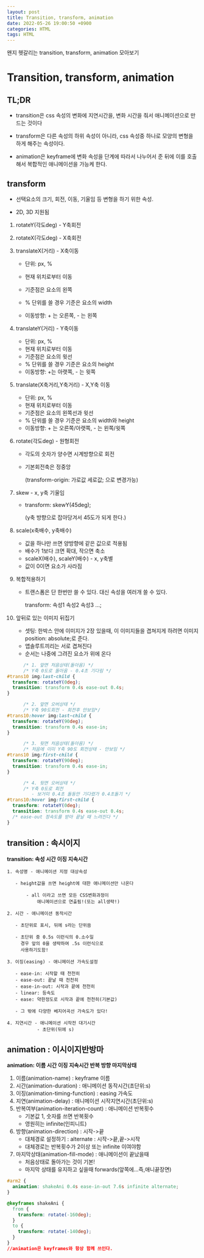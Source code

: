 ```yaml
---
layout: post
title: Transition, transform, animation
date: 2022-05-26 19:00:50 +0900
categories: HTML
tags: HTML  
---
```




왠지 헷갈리는 transition, transform, animation 모아보기

# Transition, transform, animation

## TL;DR

- transition은 css 속성의 변화에 지연시간을, 변화 시간을 줘서 애니메이션으로 만드는 것이다

- transform은 다른 속성의 하위 속성이 아니라, css 속성중 하나로 모양의 변형을 하게 해주는 속성이다. 

- animation은 keyframe에 변화 속성을 단계에 따라서 나누어서 준 뒤에 이를 호출해서 복합적인 애니메이션을 가능케 한다.

  

## transform 

- 선택요소의 크기, 회전, 이동, 기울임 등 변형을 하기 위한 속성.

- 2D, 3D 지원됨





1. rotateY(각도deg) - Y축회전

2. rotateX(각도deg) - X축회전

3. translateX(거리) - X축이동

   - 단위: px, %

   - 현재 위치로부터 이동
   - 기준점은 요소의 왼쪽
   - % 단위를 쓸 경우 기준은 요소의 width
   - 이동방향: + 는 오른쪽, - 는 왼쪽

4. translateY(거리) - Y축이동

   - 단위: px, %
   - 현재 위치로부터 이동
   - 기준점은 요소의 윗선
   - % 단위를 쓸 경우 기준은 요소의 height
   - 이동방향: +는 아랫쪽, - 는 윗쪽

5. translate(X축거리,Y축거리) - X,Y축 이동

   - 단위: px, %
   - 현재 위치로부터 이동
   - 기준점은 요소의 왼쪽선과 윗선
   - % 단위를 쓸 경우 기준은 요소의 width와 height
   - 이동방향: + 는 오른쪽/아랫쪽, - 는 왼쪽/윗쪽

6. rotate(각도deg) - 원형회전

   - 각도의 숫자가 양수면 시계방향으로 회전

   - 기본회전축은 정중앙

     (transform-origin: 가로값 세로값; 으로 변경가능)

7. skew - x, y축 기울임

   - transform: skewY(45deg);

     (y축 방향으로 잡아당겨서 45도가 되게 한다.)

8. scale(x축배수, y축배수)

   - 값을 하나만 쓰면 양방향에 같은 값으로 적용됨
   - 배수가 1보다 크면 확대, 작으면 축소
   - scaleX(배수), scaleY(배수) - x, y축별
   - 값이 0이면 요소가 사라짐

9. 복합적용하기

   - 트랜스폼은 단 한번만 쓸 수 있다. 대신 속성을 여러개 쓸 수 있다.

     transform: 속성1 속성2 속성3 ...;

10. 앞뒤로 있는 이미지 뒤집기

    - 셋팅: 한박스 안에 이미지가 2장 있을때, 이 이미지들을 겹쳐지게 하려면 이미지 position: absolute;로 준다.
    - 앱솔루트끼리는 서로 겹쳐진다
    - 순서는 나중에 그려진 요소가 위에 온다

```css
      /* 1. 앞면 처음상태(돌아옴) */
      /* Y축 0도로 돌아옴 - 0.4초 기다림 */
#trans10 img:last-child {
  transform: rotateY(0deg);
  transition: transform 0.4s ease-out 0.4s;
}

      /* 2. 앞면 오버상태 */
      /* Y축 90도회전 - 회전후 안보임*/
#trans10:hover img:last-child {
  transform: rotateY(90deg);
  transition: transform 0.4s ease-in;
}

      /* 3. 뒷면 처음상태(돌아옴) */
      /* 처음에 이미 Y축 90도 회전상태 - 안보임 */
#trans10 img:first-child {
  transform: rotateY(90deg);
  transition: transform 0.4s ease-in;
}

      /* 4. 뒷면 오버상태 */
      /* Y축 0도로 회전
         - 보거미 0.4초 돌동안 기다렸가 0.4초돌기 */
#trans10:hover img:first-child {
  transform: rotateY(0deg);
  transition: transform 0.4s ease-out 0.4s;
  /* ease-out 정속도를 받아 끝날 때 느려진다 */
}
```





## transition : 속시이지

**transition: 속성 시간 이징 지속시간**


    1. 속성명 - 애니메이션 지정 대상속성

       - height값을 쓰면 height에 대한 애니메이션만 나온다

           - all 이라고 쓰면 모든 CSS변화과정이
               애니메이션으로 연출됨!(또는 all생략!)

    2. 시간 - 애니메이션 동작시간

       - 초단위로 표시, 뒤에 s라는 단위씀

       - 초단위 중 0.5s 이런식의 0.소수일
         경우 앞의 0을 생략하여 .5s 이런식으로
         사용하기도함!

    3. 이징(easing) - 애니메이션 가속도설정

       - ease-in: 시작할 때 천천히
       - ease-out: 끝날 때 천천히
       - ease-in-out: 시작과 끝에 천천히
       - linear: 등속도
       - ease: 약한정도로 시작과 끝에 천천히(기본값)

       - 그 밖에 다양한 베지어곡선 가속도가 있다!

    4. 지연시간 - 애니메이션 시작전 대기시간
               - 초단위(뒤에 s)

## animation : 이시이지반방마



**animation: 이름 시간 이징 지속시간 반복 방향 마지막상태**



1) 이름(animation-name) : keyframe 이름
2) 시간(animation-duration) : 애니메이션 동작시간(초단위:s)
3) 이징(animation-timing-function) : easing 가속도
4) 지연(animation-delay) : 애니메이션 시작지연시간(초단위:s)
5) 반복여부(animation-iteration-count) : 애니메이션 반복횟수
    - 기본값 1, 숫자를 쓰면 반복횟수
    - 영원히는 infinite(인피니트)
6) 방향(animation-direction) : 시작->끝
    - 대체경로 설정하기 : alternate : 시작->끝,끝->시작
    - 대체경로는 반복횟수가 2이상 또는 infinite 이여야함
7) 마지막상태(animation-fill-mode) : 애니메이션이 끝났을때
    - 처음상태로 돌아가는 것이 기본!
    - 마지막 상태를 유지하고 싶을때 forwards(앞쪽에...즉,애니끝장면)

```css
#arm2 {
  animation: shakeAni 0.4s ease-in-out 7.6s infinite alternate;
}

@keyframes shakeAni {
  from {
    transform: rotate(-160deg);
  }
  to {
    transform: rotate(-140deg);
  }
}
//animation은 keyframes와 항상 함께 쓰인다.
```







